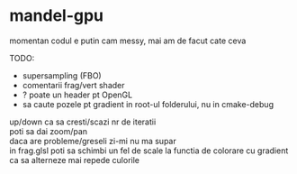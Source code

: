 # mandel-gpu

momentan codul e putin cam messy, mai am de facut cate ceva  

TODO:
* supersampling (FBO)  
* comentarii frag/vert shader
* ? poate un header pt OpenGL
* sa caute pozele pt gradient in root-ul folderului, nu in cmake-debug
  
up/down ca sa cresti/scazi nr de iteratii  
poti sa dai zoom/pan  
daca are probleme/greseli zi-mi nu ma supar  
in frag.glsl poti sa schimbi un fel de scale la functia de colorare cu gradient ca sa alterneze mai repede culorile  
